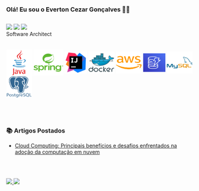 ### Olá! Eu sou o Everton Cezar Gonçalves 🙋‍♂️
##
<div>
 <img src="https://img.shields.io/website?label=EvertonCezarTech&style=for-the-badge&url=https://www.youtube.com/@EvertonCezarTech" target="_blank">
  <a href="https://www.youtube.com/@EvertonCezarTech" target="_blank"><img src="https://img.shields.io/badge/YouTube-FF0000?style=for-the-badge&logo=youtube&logoColor=white" target="_blank"></a>
  <a href="https://www.linkedin.com/in/evertoncezargoncalves/" target="_blank"><img src="https://img.shields.io/badge/-LinkedIn-%230077B5?style=for-the-badge&logo=linkedin&logoColor=white" target="_blank"></a> 
</div>
Software Architect

<div> <br/><br/>
<img  align="center" alt="Java" height="70" width="70" src="https://raw.githubusercontent.com/devicons/devicon/master/icons/java/java-original-wordmark.svg">
<img  align="center" alt="Spring" height="70" width="80" src="https://raw.githubusercontent.com/devicons/devicon/master/icons/spring/spring-original-wordmark.svg">
<img  align="center" alt="Intellij" height="60" width="60" src="https://raw.githubusercontent.com/devicons/devicon/master/icons/intellij/intellij-original.svg">
<img  align="center" alt="Docker" height="60" width="70" src="https://raw.githubusercontent.com/devicons/devicon/master/icons/docker/docker-original-wordmark.svg">
<img  align="center" alt="AWS" height="60" width="70" src="https://raw.githubusercontent.com/devicons/devicon/master/icons/amazonwebservices/amazonwebservices-plain-wordmark.svg">
<img  align="center" alt="DynamoDB" height="50" width="60" src="https://raw.githubusercontent.com/devicons/devicon/master/icons/dynamodb/dynamodb-original.svg">
<img  align="center" alt="DynamoDB" height="60" width="70" src="https://raw.githubusercontent.com/devicons/devicon/master/icons/mysql/mysql-original-wordmark.svg">
<img  align="center" alt="DynamoDB" height="60" width="70" src="https://raw.githubusercontent.com/devicons/devicon/master/icons/postgresql/postgresql-plain-wordmark.svg">
</div>

<br/><br/>

##

### 📚 Artigos Postados

* <a href="https://dev.to/evertoncezartech/cloud-computing-principais-beneficios-e-desafios-enfrentados-na-adocao-da-computacao-em-nuvem-1184">Cloud Computing: Principais benefícios e desafios enfrentados na adoção da computação em nuvem </a> <br/><br/>

##

<div style="display: inline_block"><br/>
    <a href="https://github.com/evertoncg10">
    <img height="180em" src="https://github-readme-stats.vercel.app/api?username=evertoncg10&show_icons=true&theme=tokyonight">
    <img height="180em" src="https://github-readme-stats.vercel.app/api/top-langs/?username=evertoncg10&layout=compact"> </a>
</div>


